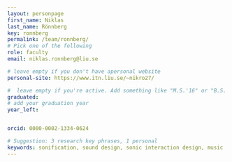 ```yaml
---
layout: personpage
first_name: Niklas
last_name: Rönnberg
key: ronnberg 
permalink: /team/ronnberg/
# Pick one of the following
role: faculty
email: niklas.ronnberg@liu.se

# leave empty if you don't have apersonal website
personal-site: https://www.itn.liu.se/~nikro27/ 

#  leave empty if you're active. Add something like "M.S.'16" or "B.S.'17" if you got a degree while with the Vis Collective. Add "N" if you left before you got a degree.
graduated:
# add your graduation year
year_left:


orcid: 0000-0002-1334-0624

# Suggestion: 3 research key phrases, 1 personal
keywords: sonification, sound design, sonic interaction design, music
---
```

